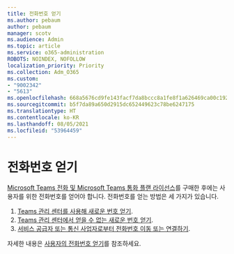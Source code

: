 ```yaml
---
title: 전화번호 얻기
ms.author: pebaum
author: pebaum
manager: scotv
ms.audience: Admin
ms.topic: article
ms.service: o365-administration
ROBOTS: NOINDEX, NOFOLLOW
localization_priority: Priority
ms.collection: Adm_O365
ms.custom:
- "9002342"
- "5613"
ms.openlocfilehash: 668a5676cd9fe143facf7da8bccc8a1fe8f1a626469ca00c192853afada440ab
ms.sourcegitcommit: b5f7da89a650d2915dc652449623c78be6247175
ms.translationtype: HT
ms.contentlocale: ko-KR
ms.lasthandoff: 08/05/2021
ms.locfileid: "53964459"
---
```

# <a name="get-phone-numbers"></a>전화번호 얻기

[Microsoft Teams 전화 및 Microsoft Teams 통화 플랜 라이선스](https://docs.microsoft.com/MicrosoftTeams/setting-up-your-phone-system#step-2-buy-and-assign-phone-system-and-calling-plan-licenses)를 구매한 후에는 사용자를 위한 전화번호를 얻어야 합니다. 전화번호를 얻는 방법은 세 가지가 있습니다.

1. [Teams 관리 센터를 사용해 새로운 번호 얻기](https://docs.microsoft.com/MicrosoftTeams/setting-up-your-phone-system#get-new-user-phone-numbers-using-the-teams-admin-center).
2. [Teams 관리 센터에서 얻을 수 없는 새로운 번호 얻기](https://docs.microsoft.com/MicrosoftTeams/setting-up-your-phone-system#get-new-numbers-that-arent-available-in-the-teams-admin-center).
3. [서비스 공급자 또는 통신 사업자로부터 전화번호 이동 또는 연결하기](https://docs.microsoft.com/MicrosoftTeams/setting-up-your-phone-system#port-or-transfer-phone-numbers-from-your-service-provider-or-phone-carrier).

자세한 내용은 [사용자의 전화번호 얻기](https://docs.microsoft.com/MicrosoftTeams/setting-up-your-phone-system#port-or-transfer-phone-numbers-from-your-service-provider-or-phone-carrier)를 참조하세요.
